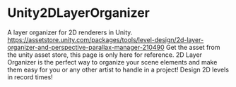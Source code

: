 # Unity2DLayerOrganizer
A layer organizer for 2D renderers in Unity.
https://assetstore.unity.com/packages/tools/level-design/2d-layer-organizer-and-perspective-parallax-manager-210490
Get the asset from the unity asset store, this page is only here for reference.
2D Layer Organizer is the perfect way to organize your scene elements and make them easy for you or any other artist to handle in a project! Design 2D levels in record times!
